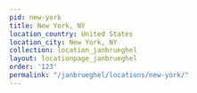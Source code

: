```yaml
---
pid: new-york
title: New York, NY
location_country: United States
location_city: New York, NY
collection: location_janbrueghel
layout: locationpage_janbrueghel
order: '123'
permalink: "/janbrueghel/locations/new-york/"
---
```

